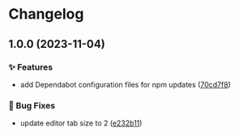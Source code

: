 # Changelog

## 1.0.0 (2023-11-04)


### ✨ Features

* add Dependabot configuration files for npm updates ([70cd7f8](https://github.com/TheoEwzZer/SpotifyClone/commit/70cd7f8e940da07a124ba5b3899832ebde45c371))


### 🐛 Bug Fixes

* update editor tab size to 2 ([e232b11](https://github.com/TheoEwzZer/SpotifyClone/commit/e232b1124348485f12ad30128dccdf0a7912e3ad))

